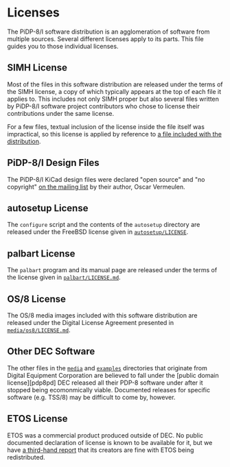 # Licenses

The PiDP-8/I software distribution is an agglomeration of software from
multiple sources.  Several different licenses apply to its parts.  This
file guides you to those individual licenses.


## SIMH License

Most of the files in this software distribution are released under the
terms of the SIMH license, a copy of which typically appears at the top
of each file it applies to. This includes not only SIMH proper but also
several files written by PiDP-8/I software project contributors who
chose to license their contributions under the same license.

For a few files, textual inclusion of the license inside the file itself
was impractical, so this license is applied by reference to [a file
included with the distribution][sl].

[sl]: https://tangentsoft.com/pidp8i/doc/trunk/SIMH-LICENSE.md


## PiDP-8/I Design Files

The PiDP-8/I KiCad design files were declared "open source" and "no
copyright" [on the mailing list][pdp8il] by their author, Oscar
Vermeulen.

[pdp8il]: https://groups.google.com/d/msg/pidp-8/bcIH9uEB_kU/twnJbJqzDAAJ


## autosetup License

The `configure` script and the contents of the `autosetup` directory are
released under the FreeBSD license given in [`autosetup/LICENSE`][as].

[as]: https://tangentsoft.com/pidp8i/doc/trunk/autosetup/LICENSE


## palbart License

The `palbart` program and its manual page are released under the terms
of the license given in [`palbart/LICENSE.md`][pl].

[pl]: https://tangentsoft.com/pidp8i/doc/trunk/palbart/LICENSE.md


## OS/8 License

The OS/8 media images included with this software distribution are
released under the Digital License Agreement presented in
[`media/os8/LICENSE.md`][dla].

[dla]: https://tangentsoft.com/pidp8i/doc/trunk/media/os8/LICENSE.md


## Other DEC Software

The other files in the [`media`][md] and [`examples`][ed] directories
that originate from Digital Equipment Corporation are believed to fall
under the [public domain license][pdp8pd] DEC released all their PDP-8
software under after it stopped being ecomonmically viable. Documented
releases for specific software (e.g. TSS/8) may be difficult to come by,
however.

[md]: https://tangentsoft.com/pidp8i/dir?ci=trunk&name=media
[ed]: https://tangentsoft.com/pidp8i/dir?ci=trunk&name=examples


## ETOS License

ETOS was a commercial product produced outside of DEC. No public
documented declaration of license is known to be available for it, but
we have [a third-hand report][el] that its creators are fine with ETOS
being redistributed.

[el]: http://mailman.trailing-edge.com/pipermail/simh/2017-January/016169.html
